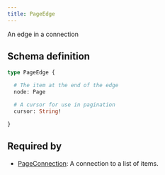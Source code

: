 ```yaml
---
title: PageEdge
---
```


An edge in a connection

## Schema definition
```graphql
type PageEdge {

  # The item at the end of the edge
  node: Page 

  # A cursor for use in pagination
  cursor: String! 

}
```
## Required by
* [PageConnection](graphql/schema/pageconnection.md): A connection to a list of items.
